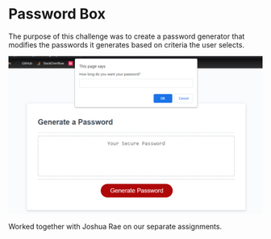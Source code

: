 # Password Box

The purpose of this challenge was to create a password generator that modifies the passwords it generates based on criteria the user selects. 

![Deployed application initial image](./deployed-pasword-box.png)


Worked together with Joshua Rae on our separate assignments. 